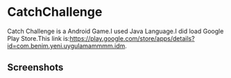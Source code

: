 # CatchChallenge


 Catch Challenge is a Android Game.I used Java Language.I did load Google Play Store.This link is:https://play.google.com/store/apps/details?id=com.benim.yeni.uygulamammmm.idm.

## Screenshots


